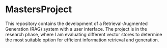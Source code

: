 # MastersProject
This repository contains the development of a Retrieval-Augmented Generation (RAG) system with a user interface. The project is in the research phase, where I am evaluating different vector stores to determine the most suitable option for efficient information retrieval and generation.
